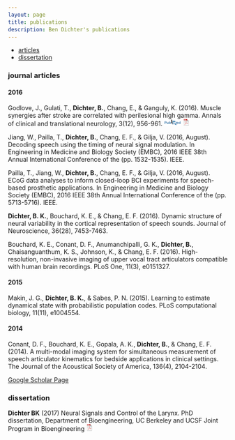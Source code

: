 ```yaml
---
layout: page
title: publications
description: Ben Dichter's publications
---
```


<div class="navbar">
    <div class="navbar-inner">
        <ul class="nav">
            <li><a href="#articles">articles</a></li>
            <li><a href="#thesis">dissertation</a></li>
        </ul>
    </div>
</div>


### <a name="articles"></a>journal articles

#### 2016
Godlove, J., Gulati, T., **Dichter, B.**, Chang, E., & Ganguly, K. (2016). Muscle synergies after stroke are correlated with perilesional high gamma. Annals of clinical and translational neurology, 3(12), 956-961.
[![PubMed](icons16/pubmed-icon.png)](https://www.ncbi.nlm.nih.gov/pmc/articles/PMC5224817/)
[![pdf](icons16/pdf-icon.png)](https://pdfs.semanticscholar.org/63fb/7db9644fb869546e98a92ac91a914005ae79.pdf)
<!-- https://doi.org/10.1002/acn3.368 -->

Jiang, W., Pailla, T., **Dichter, B.**, Chang, E. F., & Gilja, V. (2016, August). Decoding speech using the timing of neural signal modulation. In Engineering in Medicine and Biology Society (EMBC), 2016 IEEE 38th Annual International Conference of the (pp. 1532-1535). IEEE.

Pailla, T., Jiang, W., **Dichter, B.**, Chang, E. F., & Gilja, V. (2016, August). ECoG data analyses to inform closed-loop BCI experiments for speech-based prosthetic applications. In Engineering in Medicine and Biology Society (EMBC), 2016 IEEE 38th Annual International Conference of the (pp. 5713-5716). IEEE.

**Dichter, B. K.**, Bouchard, K. E., & Chang, E. F. (2016). Dynamic structure of neural variability in the cortical representation of speech sounds. Journal of Neuroscience, 36(28), 7453-7463.

Bouchard, K. E., Conant, D. F., Anumanchipalli, G. K., **Dichter, B.**, Chaisanguanthum, K. S., Johnson, K., & Chang, E. F. (2016). High-resolution, non-invasive imaging of upper vocal tract articulators compatible with human brain recordings. PLoS One, 11(3), e0151327.

#### 2015
Makin, J. G., **Dichter, B. K.**, & Sabes, P. N. (2015). Learning to estimate dynamical state with probabilistic population codes. PLoS computational biology, 11(11), e1004554.

#### 2014
Conant, D. F., Bouchard, K. E., Gopala, A. K., **Dichter, B.**, & Chang, E. F. (2014). A multi-modal imaging system for simultaneous measurement of speech articulator kinematics for bedside applications in clinical settings. The Journal of the Acoustical Society of America, 136(4), 2104-2104.



[Google Scholar Page](https://scholar.google.com/citations?hl=en&user=_IwI_oEAAAAJ&view_op=list_works&gmla=AJsN-F6brpRxSPRuLOGPgkFiBaf-Fo0ACeh8aw-LzPurpyjvbmgiUb_0HNKXWWohFymedDVQ6tLwvbWiFf0lAmFnMeolXonGh4iNnYq8edQZw7imer9uIM-JBcKo9Fno8T5nTwpXq9quCdh4Gyyb2ECme_H9XnFwwMdJxeiwNY8g4i83S_0yI7M)


### <a name="thesis"></a>dissertation

**Dichter BK** (2017) Neural Signals and Control of the Larynx.  PhD dissertation, Department of Bioengineering,
UC Berkeley and UCSF Joint Program in Bioengineering
[![pdf (24.6 MB)](icons16/pdf-icon.png)](assets/dichter_thesis.pdf)

